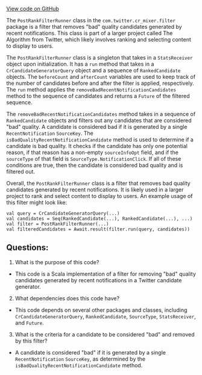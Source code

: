 [View code on GitHub](https://github.com/misbahsy/the-algorithm/cr-mixer/server/src/main/scala/com/twitter/cr_mixer/filter/PostRankFilterRunner.scala)

The `PostRankFilterRunner` class in the `com.twitter.cr_mixer.filter` package is a filter that removes "bad" quality candidates generated by recent notifications. This class is part of a larger project called The Algorithm from Twitter, which likely involves ranking and selecting content to display to users.

The `PostRankFilterRunner` class is a singleton that takes in a `StatsReceiver` object upon initialization. It has a `run` method that takes in a `CrCandidateGeneratorQuery` object and a sequence of `RankedCandidate` objects. The `beforeCount` and `afterCount` variables are used to keep track of the number of candidates before and after the filter is applied, respectively. The `run` method applies the `removeBadRecentNotificationCandidates` method to the sequence of candidates and returns a `Future` of the filtered sequence.

The `removeBadRecentNotificationCandidates` method takes in a sequence of `RankedCandidate` objects and filters out any candidates that are considered "bad" quality. A candidate is considered bad if it is generated by a single `RecentNotification` `SourceKey`. The `isBadQualityRecentNotificationCandidate` method is used to determine if a candidate is bad quality. It checks if the candidate has only one potential reason, if that reason has a non-empty `sourceInfoOpt` field, and if the `sourceType` of that field is `SourceType.NotificationClick`. If all of these conditions are true, then the candidate is considered bad quality and is filtered out.

Overall, the `PostRankFilterRunner` class is a filter that removes bad quality candidates generated by recent notifications. It is likely used in a larger project to rank and select content to display to users. An example usage of this filter might look like:

```
val query = CrCandidateGeneratorQuery(...)
val candidates = Seq(RankedCandidate(...), RankedCandidate(...), ...)
val filter = PostRankFilterRunner(...)
val filteredCandidates = Await.result(filter.run(query, candidates))
```
## Questions: 
 1. What is the purpose of this code?
- This code is a Scala implementation of a filter for removing "bad" quality candidates generated by recent notifications in a Twitter candidate generator.

2. What dependencies does this code have?
- This code depends on several other packages and classes, including `CrCandidateGeneratorQuery`, `RankedCandidate`, `SourceType`, `StatsReceiver`, and `Future`.

3. What is the criteria for a candidate to be considered "bad" and removed by this filter?
- A candidate is considered "bad" if it is generated by a single `RecentNotification` `SourceKey`, as determined by the `isBadQualityRecentNotificationCandidate` method.